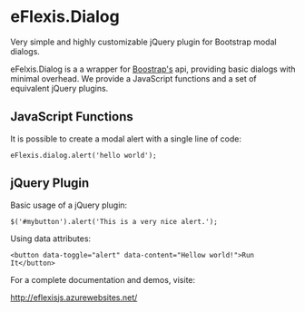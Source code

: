 eFlexis.Dialog
==============

Very simple and highly customizable jQuery plugin for Bootstrap modal dialogs.


eFelxis.Dialog is a a wrapper for <a href="http://getbootstrap.com">Boostrap's</a> api, providing basic dialogs with minimal overhead.
We provide a JavaScript functions and a set of equivalent jQuery plugins.


JavaScript Functions
--------------------
It is possible to create a modal alert with a single line of code:

    eFlexis.dialog.alert('hello world');

jQuery Plugin
-------------
Basic usage of a jQuery plugin:

    $('#mybutton').alert('This is a very nice alert.');
    
Using data attributes:

    <button data-toggle="alert" data-content="Hellow world!">Run It</button>
    
For a complete documentation and demos, visite:

<a href="http://eflexisjs.azurewebsites.net/">http://eflexisjs.azurewebsites.net/</a>
